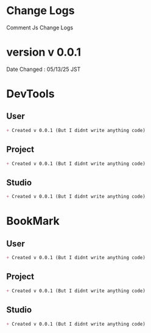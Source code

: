 # Change Logs
Comment Js Change Logs  

# version v 0.0.1
Date Changed : 05/13/25 JST

# DevTools

## User
```markdown
+ Created v 0.0.1 (But I didnt write anything code)
```

## Project
```markdown
+ Created v 0.0.1 (But I didnt write anything code)
```

## Studio
```markdown
+ Created v 0.0.1 (But I didnt write anything code)
```

# BookMark

## User
```markdown
+ Created v 0.0.1 (But I didnt write anything code)
```

## Project
```markdown
+ Created v 0.0.1 (But I didnt write anything code)
```

## Studio
```markdown
+ Created v 0.0.1 (But I didnt write anything code)
```
